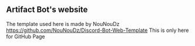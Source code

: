 ## Artifact Bot's website
The template used here is made by NouNouDz
https://github.com/NouNouDz/Discord-Bot-Web-Template
This is only here for GitHub Page
